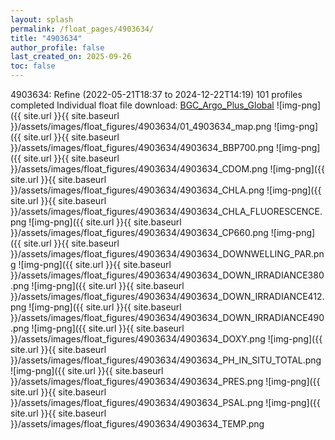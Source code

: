 ```yaml
---
layout: splash
permalink: /float_pages/4903634/
title: "4903634"
author_profile: false
last_created_on: 2025-09-26
toc: false
---
```

 
4903634: Refine (2022-05-21T18:37 to 2024-12-22T14:19)
101 profiles completed
Individual float file download: [BGC_Argo_Plus_Global](https://ftp.soest.hawaii.edu/bgc_argo_plus/Individual_Floats/outliers_removed/4903634_Sprof_processed.nc)
![img-png]({{ site.url }}{{ site.baseurl }}/assets/images/float_figures/4903634/01_4903634_map.png
![img-png]({{ site.url }}{{ site.baseurl }}/assets/images/float_figures/4903634/4903634_BBP700.png
![img-png]({{ site.url }}{{ site.baseurl }}/assets/images/float_figures/4903634/4903634_CDOM.png
![img-png]({{ site.url }}{{ site.baseurl }}/assets/images/float_figures/4903634/4903634_CHLA.png
![img-png]({{ site.url }}{{ site.baseurl }}/assets/images/float_figures/4903634/4903634_CHLA_FLUORESCENCE.png
![img-png]({{ site.url }}{{ site.baseurl }}/assets/images/float_figures/4903634/4903634_CP660.png
![img-png]({{ site.url }}{{ site.baseurl }}/assets/images/float_figures/4903634/4903634_DOWNWELLING_PAR.png
![img-png]({{ site.url }}{{ site.baseurl }}/assets/images/float_figures/4903634/4903634_DOWN_IRRADIANCE380.png
![img-png]({{ site.url }}{{ site.baseurl }}/assets/images/float_figures/4903634/4903634_DOWN_IRRADIANCE412.png
![img-png]({{ site.url }}{{ site.baseurl }}/assets/images/float_figures/4903634/4903634_DOWN_IRRADIANCE490.png
![img-png]({{ site.url }}{{ site.baseurl }}/assets/images/float_figures/4903634/4903634_DOXY.png
![img-png]({{ site.url }}{{ site.baseurl }}/assets/images/float_figures/4903634/4903634_PH_IN_SITU_TOTAL.png
![img-png]({{ site.url }}{{ site.baseurl }}/assets/images/float_figures/4903634/4903634_PRES.png
![img-png]({{ site.url }}{{ site.baseurl }}/assets/images/float_figures/4903634/4903634_PSAL.png
![img-png]({{ site.url }}{{ site.baseurl }}/assets/images/float_figures/4903634/4903634_TEMP.png
